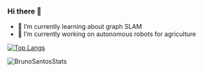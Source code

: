 

<!--
**brunoeducsantos/brunoeducsantos** is a ✨ _special_ ✨ repository because its `README.md` (this file) appears on your GitHub profile.

Here are some ideas to get you started:

- 🌱 I’m currently learning 
- 👯 I’m looking to collaborate on ...
- 🤔 I’m looking for help with ...
- 💬 Ask me about ...
- 📫 How to reach me: ...
- 😄 Pronouns: ...
- ⚡ Fun fact: ...
-->
### Hi there 👋
- 🌱 I’m currently learning about graph SLAM 
- 🔭 I’m currently working on autonomous robots for agriculture



[![Top Langs](https://github-readme-stats.vercel.app/api/top-langs/?username=brunoeducsantos)](https://github.com/anuraghazra/github-readme-stats)

![BrunoSantosStats](https://github-readme-stats.vercel.app/api?username=brunoeducsantos&show_icons=true&theme=radical)
